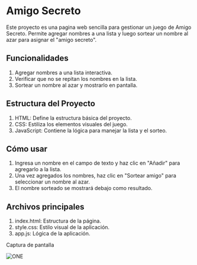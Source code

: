 # Amigo Secreto
Este proyecto es una pagina web sencilla para gestionar un juego de Amigo Secreto. 
Permite agregar nombres a una lista y luego sortear un nombre al azar para asignar el "amigo secreto".

## Funcionalidades
1. Agregar nombres a una lista interactiva.
2. Verificar que no se repitan los nombres en la lista.
3. Sortear un nombre al azar y mostrarlo en pantalla.

## Estructura del Proyecto
1. HTML: Define la estructura básica del proyecto.
2. CSS: Estiliza los elementos visuales del juego.
3. JavaScript: Contiene la lógica para manejar la lista y el sorteo.
   
## Cómo usar
1. Ingresa un nombre en el campo de texto y haz clic en "Añadir" para agregarlo a la lista.
2. Una vez agregados los nombres, haz clic en "Sortear amigo" para seleccionar un nombre al azar.
3. El nombre sorteado se mostrará debajo como resultado.
   
## Archivos principales
1. index.html: Estructura de la página.
2. style.css: Estilo visual de la aplicación.
3. app.js: Lógica de la aplicación.
   
Captura de pantalla 

![ONE](https://github.com/user-attachments/assets/c081822e-bab4-4d2a-9932-529c9e4e61cc)
